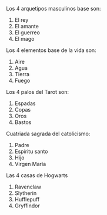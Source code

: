 Los 4 arquetipos masculinos base son:
1. El rey
2. El amante
3. El guerreo
4. El mago

Los 4 elementos base de la vida son:
1. Aire
2. Agua
3. Tierra
4. Fuego

Los 4 palos del Tarot son:
1. Espadas
2. Copas
3. Oros
4. Bastos

Cuatriada sagrada del catolicismo:
1. Padre
2. Espíritu santo
3. Hijo
4. Virgen María

Las 4 casas de Hogwarts
1. Ravenclaw
2. Slytherin
3. Hufflepuff
4. Gryffindor